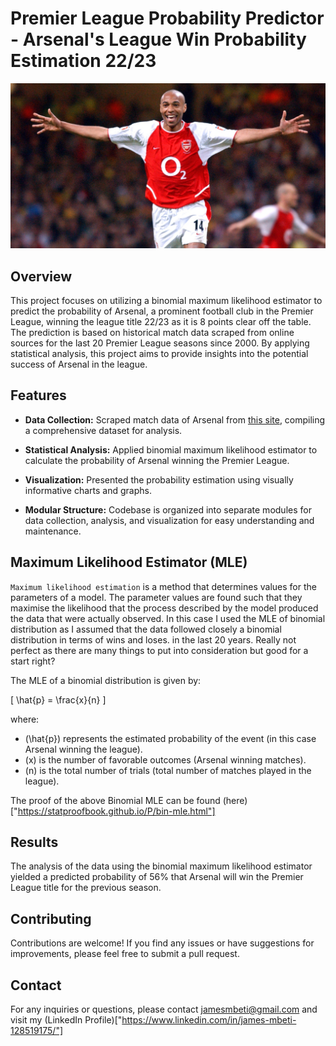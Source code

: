 # Premier League Probability Predictor - Arsenal's League Win Probability Estimation 22/23

<img src="image.jpg" />

## Overview

This project focuses on utilizing a binomial maximum likelihood estimator to predict the probability of Arsenal, a prominent football club in the Premier League, winning the league title 22/23 as it is 8 points clear off the table. The prediction is based on historical match data scraped from online sources for the last 20 Premier League seasons since 2000. By applying statistical analysis, this project aims to provide insights into the potential success of Arsenal in the league.

## Features

- **Data Collection:** Scraped match data of Arsenal from [this site]("https://fbref.com/en/squads/18bb7c10/2002-2003/Arsenal-Stats"), compiling a comprehensive dataset for analysis.

- **Statistical Analysis:** Applied binomial maximum likelihood estimator to calculate the probability of Arsenal winning the Premier League.

- **Visualization:** Presented the probability estimation using visually informative charts and graphs.

- **Modular Structure:** Codebase is organized into separate modules for data collection, analysis, and visualization for easy understanding and maintenance.

## Maximum Likelihood Estimator (MLE)
``Maximum likelihood estimation`` is a method that determines values for the parameters of a model. The parameter values are found such that they maximise the likelihood that the process described by the model produced the data that were actually observed. In this case I used the MLE of binomial distribution as I assumed that the data followed closely a binomial distribution in terms of wins and loses. in the last 20 years. Really not perfect as there are many things to put into consideration but good for a start right?

The MLE of a binomial distribution is given by:

\[
\hat{p} = \frac{x}{n}
\]

where:
- \(\hat{p}\) represents the estimated probability of the event (in this case Arsenal winning the league).
- \(x\) is the number of favorable outcomes (Arsenal winning matches).
- \(n\) is the total number of trials (total number of matches played in the league).

The proof of the above Binomial MLE can be found (here)["https://statproofbook.github.io/P/bin-mle.html"]


## Results

The analysis of the data using the binomial maximum likelihood estimator yielded a predicted probability of 56% that Arsenal will win the Premier League title for the previous season.

## Contributing

Contributions are welcome! If you find any issues or have suggestions for improvements, please feel free to submit a pull request.

## Contact

For any inquiries or questions, please contact jamesmbeti@gmail.com and visit my (LinkedIn Profile)["https://www.linkedin.com/in/james-mbeti-128519175/"]

